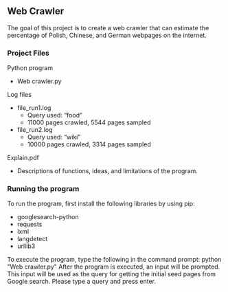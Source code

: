 ## Web Crawler

The goal of this project is to create a web crawler that can estimate the percentage of Polish, Chinese, and German webpages on the internet.

### Project Files

Python program

- Web crawler.py

Log files

- file_run1.log
  - Query used: “food”
  - 11000 pages crawled, 5544 pages sampled
- file_run2.log
  - Query used: “wiki”
  - 10000 pages crawled, 3314 pages sampled

Explain.pdf

- Descriptions of functions, ideas, and limitations of the program.

### Running the program

To run the program, first install the following libraries by using pip:

- googlesearch-python
- requests
- lxml
- langdetect
- urllib3

To execute the program, type the following in the command prompt: python "Web crawler.py"
After the program is executed, an input will be prompted. This input will be used as the query for getting the initial seed pages from Google search. Please type a query and press enter.
